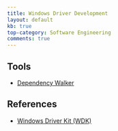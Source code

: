 ```yaml
---
title: Windows Driver Development
layout: default
kb: true
top-category: Software Engineering
comments: true
---
```


## Tools

* [Dependency Walker](http://www.dependencywalker.com/)


## References

* [Windows Driver Kit (WDK)](https://developer.microsoft.com/en-us/windows/hardware/windows-driver-kit)

